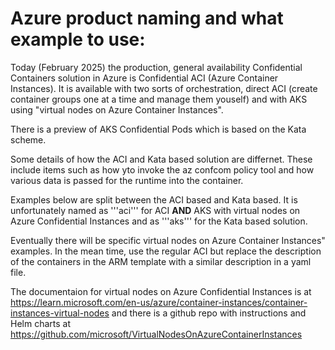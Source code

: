 # Azure product naming and what example to use:

Today (February 2025) the production, general availability Confidential Containers solution in Azure is Confidential ACI (Azure Container Instances). It is available with two sorts of orchestration, direct ACI (create container groups one at a time and manage them youself) and with AKS using "virtual nodes on Azure Container Instances".

There is a preview of AKS Confidential Pods which is based on the Kata scheme.

Some details of how the ACI and Kata based solution are differnet. These include items such as how yto invoke the az confcom policy tool and how various data is passed for the runtime into the container.

Examples below are split between the ACI based and Kata based. It is unfortunately named as '''aci''' for ACI **AND** AKS with virtual nodes on Azure Confidential Instances and as '''aks''' for the Kata based solution.

Eventually there will be specific virtual nodes on Azure Container Instances" examples. In the mean time, use the regular ACI but replace the description of the containers in the ARM template with a similar description in a yaml file.

The documentaion for virtual nodes on Azure Confidential Instances is at https://learn.microsoft.com/en-us/azure/container-instances/container-instances-virtual-nodes and there is a github repo with instructions and Helm charts at https://github.com/microsoft/VirtualNodesOnAzureContainerInstances

